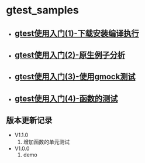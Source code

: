 # gtest_samples


- ## [gtest使用入门(1)-下载安装编译执行](./readme/gtest使用入门(1)-下载安装编译执行.md)
- ## [gtest使用入门(2)-原生例子分析](./readme/gtest使用入门(2)-原生例子分析.md)
- ## [gtest使用入门(3)-使用gmock测试](./readme/gtest使用入门(3)-使用gmock测试.md)
- ## [gtest使用入门(4)-函数的测试](./readme/gtest使用入门(4)-函数的单元测试.md)




## 版本更新记录

- V1.1.0
  1. 增加函数的单元测试
- V1.0.0
  1. demo
